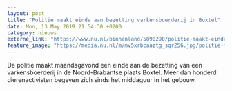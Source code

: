 ```yaml
---
layout: post
title: "Politie maakt einde aan bezetting varkensboerderij in Boxtel"
date: Mon, 13 May 2019 21:54:30 +0200
category: nieuws
externe_link: "https://www.nu.nl/binnenland/5890290/politie-maakt-einde-aan-bezetting-varkensboerderij-in-boxtel.html"
feature_image: "https://media.nu.nl/m/mv5xrbcaaztg_sqr256.jpg/politie-maakt-einde-aan-bezetting-varkensboerderij-in-boxtel.jpg"
---
```


De politie maakt maandagavond een einde aan de bezetting van een varkensboerderij in de Noord-Brabantse plaats Boxtel. Meer dan honderd dierenactivisten begeven zich sinds het middaguur in het gebouw.
